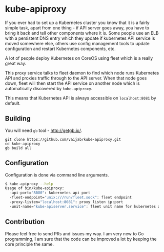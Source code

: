 # kube-apiproxy

If you ever had to set up a Kubernetes cluster you know that it is a fairly
simple task, apart from one thing - if API server goes away, you have to bring
it back and tell other components where it is. Some people use an ELB with a
persistent DNS entry which they update if kubernetes API service is moved
somewhere else, others use config management tools to update configuration and
restart Kubernetes components, etc.

A lot of people deploy Kubernetes on CoreOS using fleet which is a really great
way.

This proxy service talks to fleet daemon to find which node runs Kubernetes API
and proxies traffic through to the API server. When that node goes down, fleet
will then start the API service on another node which is automatically
discovered by `kube-apiproxy`.

This means that Kubernetes API is always accessible on `localhost:8081` by default.

## Building

You will need `gb` tool - http://getgb.io/.

```
git clone https://github.com/vaijab/kube-apiproxy.git
cd kube-apiproxy
gb build all
```

## Configuration

Configuration is done via command line arguments.

```bash
$ kube-apiproxy --help
Usage of bin/kube-apiproxy:
  -api-port="8080": kubernetes api port
  -fleet-endpoint="unix:///run/fleet.sock": fleet endpoint
  -proxy-listen="localhost:8081": proxy listen ip:port
  -unit-name="kube-apiserver.service": fleet unit name for kubernetes api server
```

## Contribution

Please feel free to send PRs and issues my way. I am very new to Go
programming, I am sure that the code can be improved a lot by keeping the core
principle the same.

